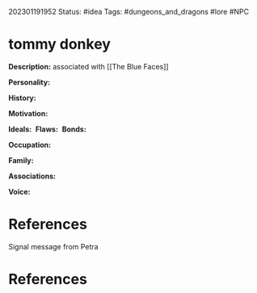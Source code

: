 202301191952
Status: #idea
Tags: #dungeons_and_dragons #lore #NPC 

# tommy donkey
**Description:** associated with [[The Blue Faces]]

**Personality:** 

**History:** 

**Motivation:** 

**Ideals:** 
**Flaws:** 
**Bonds:** 

**Occupation:** 

**Family:** 

**Associations:** 

**Voice:** 

# References
Signal message from Petra


# References